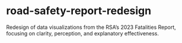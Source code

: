 # road-safety-report-redesign
 Redesign of data visualizations from the RSA’s 2023 Fatalities Report, focusing on clarity, perception, and explanatory effectiveness.
